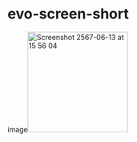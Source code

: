 # evo-screen-short

image<img width="200" alt="Screenshot 2567-06-13 at 15 56 04" src="https://github.com/wachmohara/evo-screen-short/assets/36292453/f92545fb-6890-41b0-941a-63741c3b0443">

